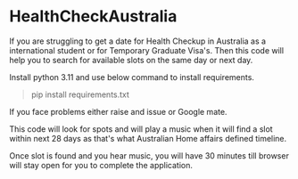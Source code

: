 # HealthCheckAustralia
If you are struggling to get a date for Health Checkup in Australia as a international student or for Temporary Graduate Visa's. Then this code will help you to search for available slots on the same day or next day. 

Install python 3.11 and use below command to install requirements.

> pip install requirements.txt

If you face problems either raise and issue or Google mate.

This code will look for spots and will play a music when it will find a slot within next 28 days as that's what Australian Home affairs defined timeline.

Once slot is found and you hear music, you will have 30 minutes till browser will stay open for you to complete the application.
